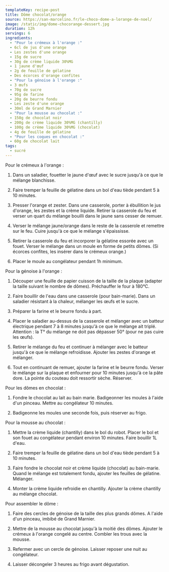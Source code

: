 ```yaml
---
templateKey: recipe-post
title: Dôme chocolat/orange
source: https://san-marcelino.fr/le-choco-dome-a-lorange-de-noel/
image: /static/img/dome-chocorange-dessert.jpg
duration: 12h
servings: 6
ingredients:
  - "Pour le crémeux à l'orange :"
  - 6cl de jus d'une orange
  - Les zestes d'une orange
  - 15g de sucre
  - 30g de crème liquide 30%MG
  - 1 jaune d'œuf
  - 2g de feuille de gélatine
  - Des écorces d'orange confites
  - "Pour la génoise à l'orange :"
  - 3 œufs
  - 70g de sucre
  - 95g de farine
  - 20g de beurre fondu
  - Les zeste d'une orange
  - 30ml de Grand Marnier
  - "Pour la mousse au chocolat :"
  - 150g de chocolat noir
  - 200g de crème liquide 30%MG (chantilly)
  - 100g de crème liquide 30%MG (chocolat)
  - 4g de feuille de gélatine
  - "Pour les coques en chocolat :"
  - 60g de chocolat lait
tags:
  - sucré
---
```

Pour le crémeux à l'orange :

1. Dans un saladier, fouetter le jaune d'œuf avec le sucre jusqu'à ce que le mélange blanchisse.

2. Faire tremper la feuille de gélatine dans un bol d'eau tiède pendant 5 à 10 minutes.

3. Presser l'orange et zester. Dans une casserole, porter à ébullition le jus d'orange, les zestes et la crème liquide. Retirer la casserole du feu et verser un quart du mélange bouilli dans le jaune sans cesser de remuer.

4. Verser le mélange jaune/orange dans le reste de la casserole et remettre sur le feu. Cuire jusqu'à ce que le mélange s'épaississe.

5. Retirer la casserole du feu et incorporer la gélatine essorée avec un fouet. Verser le mélange dans un moule en forme de petits dômes. (Si écorces confites, les insérer dans le crémeux orange.)

6. Placer le moule au congélateur pendant 1h minimum.

Pour la génoise à l'orange :

1. Découper une feuille de papier cuisson de la taille de la plaque (adapter la taille suivant le nombre de dômes). Préchauffer le four à 180°C.

2. Faire bouillir de l'eau dans une casserole (pour bain-marie). Dans un saladier résistant à la chaleur, mélanger les œufs et le sucre. 

3. Préparer la farine et le beurre fondu à part.

4. Placer le saladier au-dessus de la casserole et mélanger avec un batteur électrique pendant 7 à 8 minutes jusqu'à ce que le mélange ait triplé. Attention : la T° du mélange ne doit pas dépasser 50° (pour ne pas cuire les œufs).

5. Retirer le mélange du feu et continuer à mélanger avec le batteur jusqu'à ce que le mélange refroidisse. Ajouter les zestes d'orange et mélanger.

6. Tout en continuant de remuer, ajouter la farine et le beurre fondu. Verser le mélange sur la plaque et enfourner pour 10 minutes jusqu'à ce la pâte dore. La pointe du couteau doit ressortir sèche. Réserver.

Pour les dômes en chocolat :

1. Fondre le chocolat au lait au bain marie. Badigeonner les moules à l'aide d'un pinceau. Mettre au congélateur 10 minutes.

2. Badigeonne les moules une seconde fois, puis réserver au frigo.

Pour la mousse au chocolat : 

1. Mettre la crème liquide (chantilly) dans le bol du robot. Placer le bol et son fouet au congélateur pendant environ 10 minutes. Faire bouillir 1L d'eau.

2. Faire tremper la feuille de gélatine dans un bol d'eau tiède pendant 5 à 10 minutes.

3. Faire fondre le chocolat noir et crème liquide (chocolat) au bain-marie. Quand le mélange est totalement fondu, ajouter les feuilles de gélatine. Mélanger.

4. Monter la crème liquide refroidie en chantilly. Ajouter la crème chantilly au mélange chocolat.

Pour assembler le dôme :

1. Faire des cercles de génoise de la taille des plus grands dômes. A l'aide d'un pinceau, imbibé de Grand Marnier.

2. Mettre de la mousse au chocolat jusqu'à la moitié des dômes. Ajouter le crémeux à l'orange congelé au centre. Combler les trous avec la mousse.

3. Refermer avec un cercle de génoise. Laisser reposer une nuit au congélateur.

4. Laisser décongeler 3 heures au frigo avant dégustation.